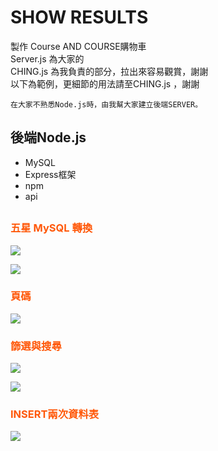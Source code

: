 # SHOW RESULTS
製作 Course AND COURSE購物車   
Server.js 為大家的   
CHING.js 為我負責的部分，拉出來容易觀賞，謝謝  
以下為範例，更細節的用法請至CHING.js ，謝謝  
```
在大家不熟悉Node.js時，由我幫大家建立後端SERVER。
```
## 後端Node.js
* MySQL
* Express框架
* npm
* api
##
### <font color=#FF5809>五星 MySQL 轉換</font>

![](https://i.imgur.com/su9YSXp.jpg)
    
![](https://i.imgur.com/n6fxFKX.png)

### <font color=#FF5809>頁碼</font>
![](https://i.imgur.com/6t0zhhF.png)

### <font color=#FF5809>篩選與搜尋</font>
![](https://i.imgur.com/V5zblCL.png)

![](https://i.imgur.com/IuGJlvg.png)

### <font color=#FF5809>INSERT兩次資料表</font>
![](https://i.imgur.com/EQE28Z5.png)
